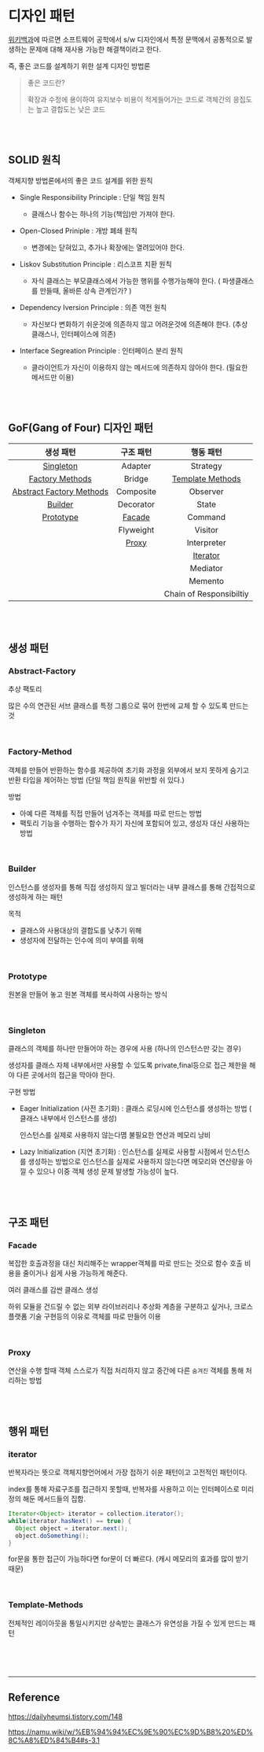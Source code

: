 # 디자인 패턴

[위키백과](https://ko.wikipedia.org/wiki/%EC%86%8C%ED%94%84%ED%8A%B8%EC%9B%A8%EC%96%B4_%EB%94%94%EC%9E%90%EC%9D%B8_%ED%8C%A8%ED%84%B4)에 따르면 소프트웨어 공학에서 s/w 디자인에서 특정 문맥에서 공통적으로 발생하는 문제애 대해 재사용 가능한 해결책이라고 한다.

즉, 좋은 코드를 설계하기 위한 설계 디자인 방법론

> 좋은 코드란?
>
> 확장과 수정에 용이하여 유지보수 비용이 적게들어가는 코드로 객체간의 응집도는 높고 결합도는 낮은 코드

<br><br>

## SOLID 원칙

객체지향 방법론에서의 좋은 코드 설계를 위한 원칙

- Single Responsibility Principle : 단일 책임 원칙

  - 클래스나 함수는 하나의 기능(책임)만 가져야 한다.

- Open-Closed Priniple : 개방 폐쇄 원칙

  - 변경에는 닫혀있고, 추가나 확장에는 열려있어야 한다.

- Liskov Substitution Principle : 리스코프 치환 원칙

  - 자식 클래스는 부모클래스에서 가능한 행위를 수행가능해야 한다. ( 파생클래스를 만들때, 올바른 상속 관계인가? )

- Dependency Iversion Principle : 의존 역전 원칙

  - 자신보다 변화하기 쉬운것에 의존하지 않고 어려운것에 의존해야 한다. (추상 클래스나, 인터페이스에 의존)

- Interface Segreation Principle : 인터페이스 분리 원칙
  - 클라이언트가 자신이 이용하지 않는 메서드에 의존하지 않아야 한다. (필요한 메서드만 이용)

<br><br>

## GoF(Gang of Four) 디자인 패턴

|                   생성 패턴                   |     구조 패턴     |               행동 패턴               |
| :-------------------------------------------: | :---------------: | :-----------------------------------: |
|            [Singleton](#Singleton)            |      Adapter      |               Strategy                |
|      [Factory Methods](#Factory-Method)       |      Bridge       | [Template Methods](#Template-Methods) |
| [Abstract Factory Methods](#Abstract-Factory) |     Composite     |               Observer                |
|              [Builder](#Builder)              |     Decorator     |                 State                 |
|            [Prototype](#Prototype)            | [Facade](#Facade) |                Command                |
|                                               |     Flyweight     |                Visitor                |
|                                               |  [Proxy](#Proxy)  |              Interpreter              |
|                                               |                   |         [Iterator](#Iterator)         |
|                                               |                   |               Mediator                |
|                                               |                   |                Memento                |
|                                               |                   |        Chain of Responsibiltiy        |

<br><br>

## 생성 패턴

### Abstract-Factory

추상 팩토리

많은 수의 연관된 서브 클래스를 특정 그룹으로 묶어 한번에 교체 할 수 있도록 만드는 것

<br>

### Factory-Method

객체를 만들어 반환하는 함수를 제공하여 초기화 과정을 외부에서 보지 못하게 숨기고 반환 타입을 제어하는 방법 (단일 책임 원칙을 위반할 쉬 있다.)

방법

- 아예 다른 객체를 직접 만들어 넘겨주는 객체를 따로 만드는 방법
- 팩토리 기능을 수행하는 함수가 자기 자신에 포함되어 있고, 생성자 대신 사용하는 방법

<br>

### Builder

인스턴스를 생성자를 통해 직접 생성하지 않고 빌더라는 내부 클래스를 통해 간접적으로 생성하게 하는 패턴

목적

- 클래스와 사용대상의 결합도를 낮추기 위해
- 생성자에 전달하는 인수에 의미 부여를 위해

<br>

### Prototype

원본을 만들어 놓고 원본 객체를 복사하여 사용하는 방식

<br>

### Singleton

클래스의 객체를 하나만 만들어야 하는 경우에 사용 (하나의 인스턴스만 갖는 경우)

생성자를 클래스 자체 내부에서만 사용할 수 있도록 private,final등으로 접근 제한을 해야 다른 곳에서의 접근을 막아야 한다.

구현 방법

- Eager Initialization (사전 초기화) : 클래스 로딩시에 인스턴스를 생성하는 방법 ( 클래스 내부에서 인스턴스를 생성)

  인스턴스를 실제로 사용하지 않는다몀 불필요한 연산과 메모리 낭비

- Lazy Initialization (지연 초기화) : 인스턴스를 실제로 사용할 시점에서 인스턴스를 생성하는 방법으로 인스턴스를 실제로 사용하지 않는다면 메모리와 연산량을 아낄 수 있으나 이중 객체 생성 문제 발생할 가능성이 높다.

<br><br>

## 구조 패턴

### Facade

복잡한 호출과정을 대신 처리해주는 wrapper객체를 따로 만드는 것으로 함수 호출 비용을 줄이거나 쉽게 사용 가능하게 해준다.

여러 클래스를 감싼 클래스 생성

하위 모듈을 건드릴 수 없는 외부 라이브러리나 추상화 계층을 구분하고 싶거나, 크로스플랫폼 기술 구현등의 이유로 객체를 따로 만들어 이용

<br>

### Proxy

연산을 수행 할때 객체 스스로가 직접 처리하지 않고 중간에 다른 `숨겨진` 객체를 통해 처리하는 방법

<br><br>

## 행위 패턴

### iterator

반복자라는 뜻으로 객체지향언어에서 가장 접하기 쉬운 패턴이고 고전적인 패턴이다.

index를 통해 자료구조를 접근하지 못할때, 반복자를 사용하고 이는 인터페이스로 미리 정의 해둔 메서드들의 집합.

```java
Iterator<Object> iterator = collection.iterator();
while(iterator.hasNext() == true) {
  Object object = iterator.next();
  object.doSomething();
}
```

for문을 통한 접근이 가능하다면 for문이 더 빠르다. (캐시 메모리의 효과를 많이 받기 때문)

<br>

### Template-Methods

전체적인 레이아웃을 통일시키지만 상속받는 클래스가 유연성을 가질 수 있게 만드는 패턴

<br><br><br>

---

## Reference

https://dailyheumsi.tistory.com/148

https://namu.wiki/w/%EB%94%94%EC%9E%90%EC%9D%B8%20%ED%8C%A8%ED%84%B4#s-3.1
